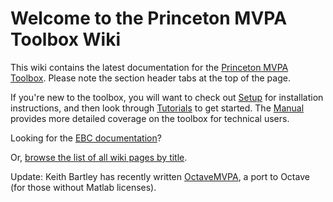 # Welcome to the Princeton MVPA Toolbox Wiki #

This wiki contains the latest documentation for the [Princeton MVPA Toolbox](http://code.google.com/p/princeton-mvpa-toolbox/). Please note the section header tabs at the top of the page.

If you're new to the toolbox, you will want to check out [Setup](Setup.md) for installation instructions, and then look through [Tutorials](Tutorials.md) to get started. The [Manual](Manual.md) provides more detailed coverage on the toolbox for technical users.

Looking for the [EBC documentation](ExpansionEBC.md)?

Or, [browse the list of all wiki pages by title](http://code.google.com/p/princeton-mvpa-toolbox/w/list).

Update: Keith Bartley has recently written [OctaveMVPA](https://github.com/bartleyneuro/OctaveMVPA), a port to Octave (for those without Matlab licenses).